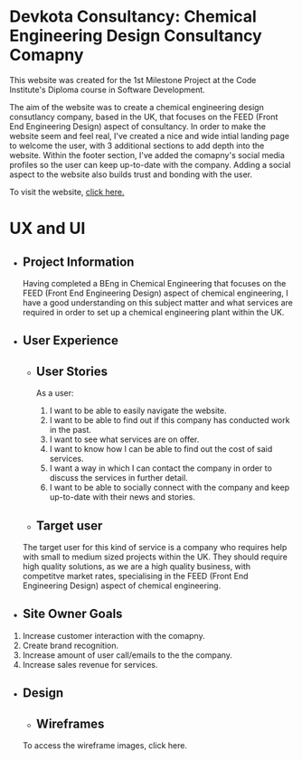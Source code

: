 # Devkota Consultancy: Chemical Engineering Design Consultancy Comapny

This website was created for the 1st Milestone Project at the Code Institute's Diploma course in Software Development.

The aim of the website was to create a chemical engineering design consutlancy company, based in the UK, that focuses on the FEED (Front End Engineering Design) aspect of consultancy. In order to make the website seem and feel real, I've created a nice and wide intial landing page to welcome the user, with 3 additional sections to add depth into the website. Within the footer section, I've added the comapny's social media profiles so the user can keep up-to-date with the company. Adding a social aspect to the website also builds trust and bonding with the user.

To visit the website, [click here.](https://tomes2000.github.io/devkota_consultancy/)

# UX and UI
* ## Project Information
  Having completed a BEng in Chemical Engineering that focuses on the FEED (Front End Engineering Design) aspect of chemical engineering, I have a good understanding on this subject matter and what services are required in order to set up a chemical engineering plant within the UK.

* ## User Experience
  * ## User Stories
    As a user: 
    1. I want to be able to easily navigate the website.
    2. I want to be able to find out if this company has conducted work in the past.
    3. I want to see what services are on offer.
    4. I want to know how I can be able to find out the cost of said services.
    5. I want a way in which I can contact the company in order to discuss the services in further detail.
    6. I want to be able to socially connect with the company and keep up-to-date with their news and stories.
   
   * ## Target user
   The target user for this kind of service is a company who requires help with small to medium sized projects within the UK. They should require high quality solutions, as we are a high quality business, with competitve market rates, specialising in the FEED (Front End Engineering Design) aspect of chemical engineering.
   
* ## Site Owner Goals
1. Increase customer interaction with the comapny.
2. Create brand recognition.
3. Increase amount of user call/emails to the the company.
4. Increase sales revenue for services.

* ## Design
  * ## Wireframes
  To access the wireframe images, click here.
